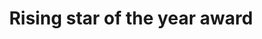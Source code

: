 ---
title: Rising star of the year award
criteria: she-awards-2020-hsm-rising-star-of-year.pdf
sponsor: nineteen
icon: star-full
description: This category is designed to recognise an individual who made a significant contribution to the implementation or enhancement of health, safety or wellbeing standards within either their own or a client organisation. They must also have made a significant contribution to the introduction and promotion of standards within the health, safety or wellbeing and not been in post prior to 1 January 2018. Any person who has been in post prior to this date are not eligible for entry.
---